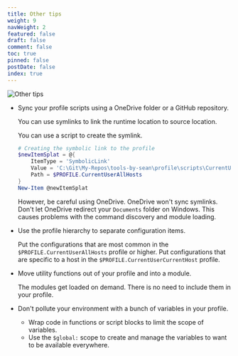 ```yaml
---
title: Other tips
weight: 9
navWeight: 2
featured: false
draft: false
comment: false
toc: true
pinned: false
postDate: false
index: true
---
```

<!-- markdownlint-disable MD041 -->
![Other tips][01]

- Sync your profile scripts using a OneDrive folder or a GitHub repository.

  You can use symlinks to link the runtime location to source location.

  You can use a script to create the symlink.

  ```powershell
  # Creating the symbolic link to the profile
  $newItemSplat = @{
      ItemType = 'SymbolicLink'
      Value = 'C:\Git\My-Repos\tools-by-sean\profile\scripts\CurrentUserAllHosts.ps1'
      Path = $PROFILE.CurrentUserAllHosts
  }
  New-Item @newItemSplat
  ```

  However, be careful using OneDrive. OneDrive won't sync symlinks. Don't let OneDrive redirect your
  `Documents` folder on Windows. This causes problems with the command discovery and module loading.

- Use the profile hierarchy to separate configuration items.

  Put the configurations that are most common in the `$PROFILE.CurrentUserAllHosts` profile or
  higher. Put configurations that are specific to a host in the `$PROFILE.CurrentUserCurrentHost`
  profile.

- Move utility functions out of your profile and into a module.

  The modules get loaded on demand. There is no need to include them in your profile.

- Don't pollute your environment with a bunch of variables in your profile.

  - Wrap code in functions or script blocks to limit the scope of variables.
  - Use the `$global:` scope to create and manage the variables to want to be available everywhere.

<!-- link references -->
[01]: ./images/psprofiles/slide09.png
